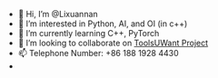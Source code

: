 - 👋 Hi, I’m @Lixuannan
- 👀 I’m interested in Python, AI, and OI (in c++)
- 🌱 I’m currently learning C++, PyTorch
- 💞️ I’m looking to collaborate on [ToolsUWant Project](https://github.com/lixuannan/toolsuwant)
- 📫 Telephone Number: +86 188 1928 4430
- 
<!---
Lixuannan/Lixuannan is a ✨ special ✨ repository because its `README.md` (this file) appears on your GitHub profile.
You can click the Preview link to take a look at your changes.
--->
